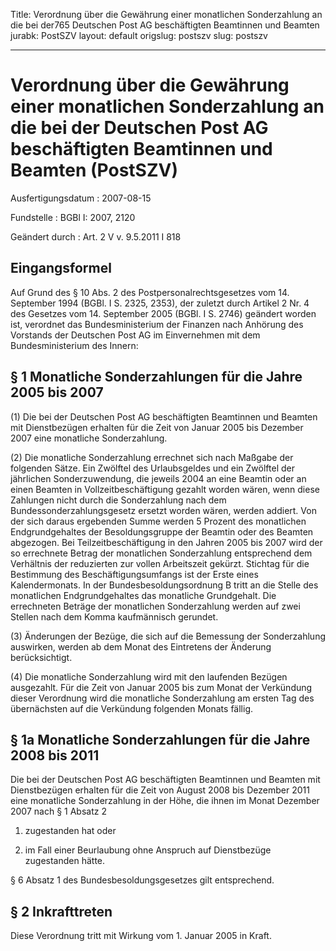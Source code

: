 Title: Verordnung über die Gewährung einer monatlichen Sonderzahlung an die bei der765
  Deutschen Post AG beschäftigten Beamtinnen und Beamten
jurabk: PostSZV
layout: default
origslug: postszv
slug: postszv

---

# Verordnung über die Gewährung einer monatlichen Sonderzahlung an die bei der Deutschen Post AG beschäftigten Beamtinnen und Beamten (PostSZV)

Ausfertigungsdatum
:   2007-08-15

Fundstelle
:   BGBl I: 2007, 2120

Geändert durch
:   Art. 2 V v. 9.5.2011 I 818


## Eingangsformel

Auf Grund des § 10 Abs. 2 des Postpersonalrechtsgesetzes vom 14.
September 1994 (BGBl. I S. 2325, 2353), der zuletzt durch Artikel 2
Nr. 4 des Gesetzes vom 14. September 2005 (BGBl. I S. 2746) geändert
worden ist, verordnet das Bundesministerium der Finanzen nach Anhörung
des Vorstands der Deutschen Post AG im Einvernehmen mit dem
Bundesministerium des Innern:


## § 1 Monatliche Sonderzahlungen für die Jahre 2005 bis 2007

(1) Die bei der Deutschen Post AG beschäftigten Beamtinnen und Beamten
mit Dienstbezügen erhalten für die Zeit von Januar 2005 bis Dezember
2007 eine monatliche Sonderzahlung.

(2) Die monatliche Sonderzahlung errechnet sich nach Maßgabe der
folgenden Sätze. Ein Zwölftel des Urlaubsgeldes und ein Zwölftel der
jährlichen Sonderzuwendung, die jeweils 2004 an eine Beamtin oder an
einen Beamten in Vollzeitbeschäftigung gezahlt worden wären, wenn
diese Zahlungen nicht durch die Sonderzahlung nach dem
Bundessonderzahlungsgesetz ersetzt worden wären, werden addiert. Von
der sich daraus ergebenden Summe werden 5 Prozent des monatlichen
Endgrundgehaltes der Besoldungsgruppe der Beamtin oder des Beamten
abgezogen. Bei Teilzeitbeschäftigung in den Jahren 2005 bis 2007 wird
der so errechnete Betrag der monatlichen Sonderzahlung entsprechend
dem Verhältnis der reduzierten zur vollen Arbeitszeit gekürzt.
Stichtag für die Bestimmung des Beschäftigungsumfangs ist der Erste
eines Kalendermonats. In der Bundesbesoldungsordnung B tritt an die
Stelle des monatlichen Endgrundgehaltes das monatliche Grundgehalt.
Die errechneten Beträge der monatlichen Sonderzahlung werden auf zwei
Stellen nach dem Komma kaufmännisch gerundet.

(3) Änderungen der Bezüge, die sich auf die Bemessung der
Sonderzahlung auswirken, werden ab dem Monat des Eintretens der
Änderung berücksichtigt.

(4) Die monatliche Sonderzahlung wird mit den laufenden Bezügen
ausgezahlt. Für die Zeit von Januar 2005 bis zum Monat der Verkündung
dieser Verordnung wird die monatliche Sonderzahlung am ersten Tag des
übernächsten auf die Verkündung folgenden Monats fällig.


## § 1a Monatliche Sonderzahlungen für die Jahre 2008 bis 2011

Die bei der Deutschen Post AG beschäftigten Beamtinnen und Beamten mit
Dienstbezügen erhalten für die Zeit von August 2008 bis Dezember 2011
eine monatliche Sonderzahlung in der Höhe, die ihnen im Monat Dezember
2007 nach § 1 Absatz 2

1.  zugestanden hat oder


2.  im Fall einer Beurlaubung ohne Anspruch auf Dienstbezüge zugestanden
    hätte.



§ 6 Absatz 1 des Bundesbesoldungsgesetzes gilt entsprechend.


## § 2 Inkrafttreten

Diese Verordnung tritt mit Wirkung vom 1. Januar 2005 in Kraft.

